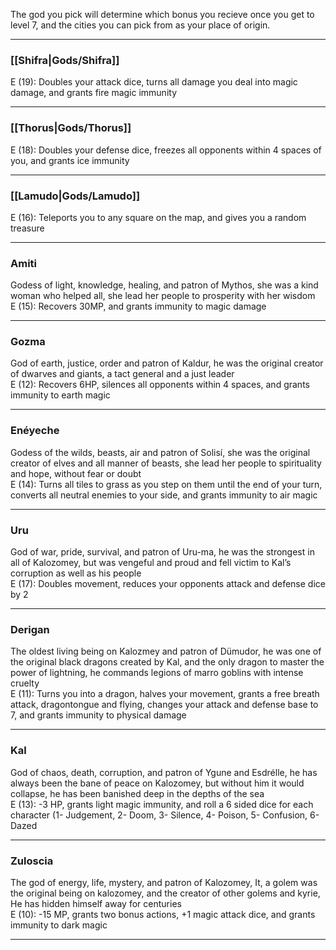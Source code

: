 The god you pick will determine which bonus you recieve once you get to level 7, and the cities you can pick from as your place of origin.

---

### [[Shifra|Gods/Shifra]]  
E (19): Doubles your attack dice, turns all damage you deal into magic damage, and grants fire magic immunity 

---

### [[Thorus|Gods/Thorus]]  
E (18): Doubles your defense dice, freezes all opponents within 4 spaces of you, and grants ice immunity  

---

### [[Lamudo|Gods/Lamudo]]  
E (16): Teleports you to any square on the map, and gives you a random treasure   

---

### Amiti  
Godess of light, knowledge, healing, and patron of Mythos, she was a kind woman who helped all, she lead her people to prosperity with her wisdom  
E (15): Recovers 30MP, and grants immunity to magic damage  

---

### Gozma  
God of earth, justice, order and patron of Kaldur, he was the original creator of dwarves and giants, a tact general and a just leader  
E (12): Recovers 6HP, silences all opponents within 4 spaces, and grants immunity to earth magic  

---

### Enéyeche  
Godess of the wilds, beasts, air and patron of Solisí, she was the original creator of elves and all manner of beasts, she lead her people to spirituality and hope, without fear or doubt  
E (14): Turns all tiles to grass as you step on them until the end of your turn, converts all neutral enemies to your side, and grants immunity to air magic  

---

### Uru  
God of war, pride, survival, and patron of Uru-ma, he was the strongest in all of Kalozomey, but was vengeful and proud and fell victim to Kal’s corruption as well as his people  
E (17): Doubles movement, reduces your opponents attack and defense dice by 2  

---

### Derigan  
The oldest living being on Kalozmey and patron of Dümudor, he was one of the original black dragons created by Kal, and the only dragon to master the power of lightning, he commands legions of marro goblins with intense cruelty  
E (11): Turns you into a dragon, halves your movement, grants a free breath attack, dragontongue and flying, changes your attack and defense base to 7, and grants immunity to physical damage  

---

### Kal  
God of chaos, death, corruption, and patron of Ygune and Esdrélle, he has always been the bane of peace on Kalozomey, but without him it would collapse, he has been banished deep in the depths of the sea  
E (13): -3 HP, grants light magic immunity, and roll a 6 sided dice for each character (1- Judgement, 2- Doom, 3- Silence, 4- Poison, 5- Confusion, 6- Dazed  

---

### Zuloscia  
The god of energy, life, mystery, and patron of Kalozomey, It, a golem was the original being on kalozomey, and the creator of other golems and kyrie, He has hidden himself away for centuries  
E (10): -15 MP, grants two bonus actions, +1 magic attack dice, and grants immunity to dark magic  

---







